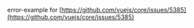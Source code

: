  error-example for [https://github.com/vuejs/core/issues/5385](https://github.com/vuejs/core/issues/5385)

